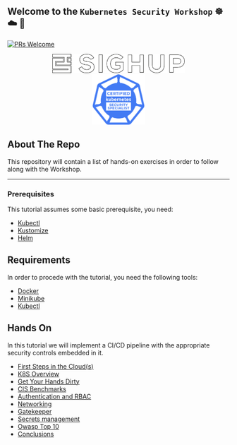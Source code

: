 ## Welcome to the **`Kubernetes Security Workshop`** ☸ ☁️ 🔐

[![PRs Welcome](https://img.shields.io/badge/PRs-welcome-brightgreen.svg?style=flat-square)](http://makeapullrequest.com)

<p align="center">
  <img width="300" src="./images/sighup-logo.png"><br>
  <img width="120" src="./images/kubernetes-security-specialist-color.png">

</p>

## About The Repo

This repository will contain a list of hands-on exercises in order to follow along with the Workshop.

___

### Prerequisites

This tutorial assumes some basic prerequisite, you need:

- [Kubectl](https://kubernetes.io/docs/tasks/tools/)
- [Kustomize](https://kubectl.docs.kubernetes.io/installation/kustomize/)
- [Helm](https://helm.sh/docs/intro/install/)



## Requirements

In order to procede with the tutorial, you need the following tools:  
- [Docker](https://www.docker.com/)
- [Minikube](https://minikube.sigs.k8s.io/docs/start/)
- [Kubectl](https://kubernetes.io/docs/tasks/tools/)



## Hands On
In this tutorial we will implement a CI/CD pipeline with the appropriate security controls embedded in it.

* [First Steps in the Cloud(s)](hands-on/01-first-steps.md)
* [K8S Overview](hands-on/02-k8s-overview.md)
* [Get Your Hands Dirty](hands-on/03-get-your-hands-dirty.md)
* [CIS Benchmarks](hands-on/04-cis-benchmarks.md)
* [Authentication and RBAC](hands-on/05-rbac.md)
* [Networking](hands-on/06-networking.md)
* [Gatekeeper](hands-on/07-gatekeeper.md)
* [Secrets management](hands-on/08-secrets-management.md)
* [Owasp Top 10](hands-on/09-owasp-top-10.md)
* [Conclusions](hands-on/11-conclusions.md)
